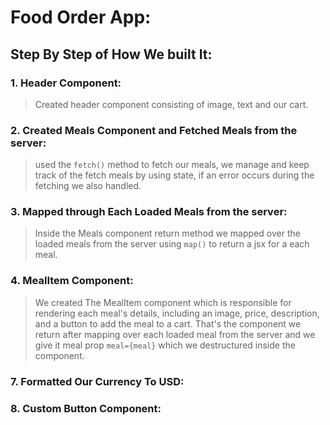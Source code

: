 # Food Order App:
## Step By Step of How We built It:

### 1. Header Component:
> Created header component consisting of image, text and our cart.
### 2. Created Meals Component and Fetched Meals from the server:
> used the ```fetch()``` method to fetch our meals, we manage and keep track of the fetch meals by using state, if an error occurs during the fetching we also handled.
### 3. Mapped through Each Loaded Meals from the server:
> Inside the Meals component return method we mapped over the loaded meals from the server using ```map()``` to return a jsx for a each meal.   
### 4. MealItem Component:
> We created The MealItem component which is responsible for rendering each meal's details, including an image, price, description, and a button to add the meal to a cart. That's the component we return after mapping over each loaded meal from the server and we give it meal prop ```meal={meal}``` which we destructured inside the component.
### 7. Formatted Our Currency To USD:
### 8. Custom Button Component:
